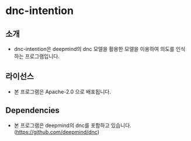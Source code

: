 # dnc-intention

## 소개
* dnc-intention은 deepmind의 dnc 모델을 활용한 모델을 이용하여 의도를 인식하는 프로그램입니다.

## 라이선스
* 본 프로그램은 Apache-2.0 으로 배포됩니다. 

## Dependencies 
- 본 프로그램은 deepmind의 dnc를 포함하고 있습니다. (https://github.com/deepmind/dnc)
